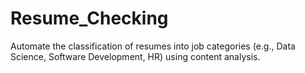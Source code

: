 # Resume_Checking
Automate the classification of resumes into job categories (e.g., Data Science, Software Development, HR) using content analysis.
